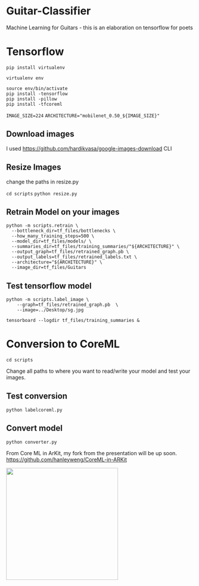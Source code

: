 # Guitar-Classifier

Machine Learning for Guitars - this is an elaboration on tensorflow for poets 

# Tensorflow 

```pip install virtualenv```

```virtualenv env```

```
source env/bin/activate
pip install -tensorflow
pip install -pillow
pip install -tfcoreml
```

```IMAGE_SIZE=224```
```ARCHITECTURE="mobilenet_0.50_${IMAGE_SIZE}"```

## Download images 

I used
https://github.com/hardikvasa/google-images-download CLI

## Resize Images

change the paths in resize.py

```cd scripts```
```python resize.py```

## Retrain Model on your images

```
python -m scripts.retrain \
  --bottleneck_dir=tf_files/bottlenecks \
  --how_many_training_steps=500 \
  --model_dir=tf_files/models/ \
  --summaries_dir=tf_files/training_summaries/"${ARCHITECTURE}" \
  --output_graph=tf_files/retrained_graph.pb \
  --output_labels=tf_files/retrained_labels.txt \
  --architecture="${ARCHITECTURE}" \
  --image_dir=tf_files/Guitars
```

## Test tensorflow model
```
python -m scripts.label_image \
    --graph=tf_files/retrained_graph.pb  \
    --image=../Desktop/sg.jpg
```

 ```tensorboard --logdir tf_files/training_summaries &```

# Conversion to CoreML
 
```cd scripts```

Change all paths to where you want to read/write your model and test your images.
 
## Test conversion
 
```python labelcoreml.py```

## Convert model

 ```python converter.py```

From Core ML in ArKit, my fork from the presentation will be up soon.
https://github.com/hanleyweng/CoreML-in-ARKit

<img src="IMG_1E31BD83DA24-1.jpeg" width="300">

